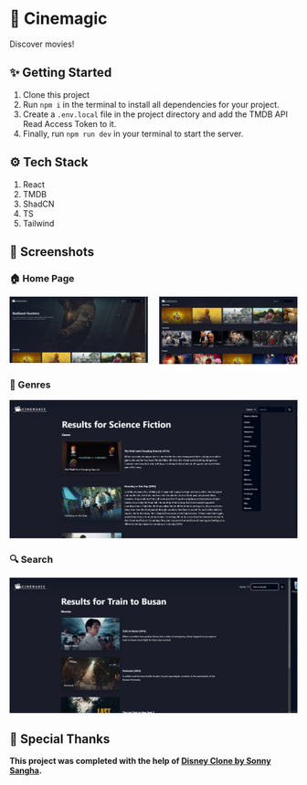 # 🎥 Cinemagic

Discover movies!

## ✨ Getting Started

1. Clone this project
2. Run `npm i` in the terminal to install all dependencies for your project.
3. Create a `.env.local` file in the project directory and add the TMDB API Read Access Token to it.
4. Finally, run `npm run dev` in your terminal to start the server.

## ⚙️ Tech Stack

1. React
2. TMDB
3. ShadCN
4. TS
5. Tailwind

## 📸 Screenshots

### 🏠 Home Page

<div style="display:flex;gap:20px">
<div>
<img src="./screenshots/home.png">
</div>
<div>
<img src="./screenshots/home-scroll.png">
</div>
</div>

### 📃 Genres

![genres](./screenshots/genre.png)

### 🔍 Search

![search](./screenshots/search.png)

## 🙏 Special Thanks

**This project was completed with the help of [Disney Clone by Sonny Sangha](https://youtu.be/G6X6CnxBDI4).**
